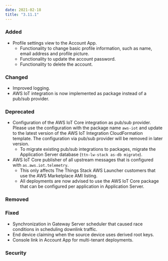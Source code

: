 ```yaml
---
date: 2021-02-18
title: "3.11.1"
---
```


### Added

- Profile settings view to the Account App.
  - Functionality to change basic profile information, such as name, email address and profile picture.
  - Functionality to update the account password.
  - Functionality to delete the account.

### Changed

- Improved logging.
- AWS IoT integration is now implemented as package instead of a pub/sub provider.

### Deprecated

- Configuration of the AWS IoT Core integration as pub/sub provider. Please use the configuration with the package name `aws-iot` and update to the latest version of the AWS IoT Integration CloudFormation template. The configuration via pub/sub provider will be removed in later version.
  - To migrate existing pub/sub integrations to packages, migrate the Application Server database (`ttn-lw-stack as-db migrate`).
- AWS IoT Core publisher of all upstream messages that is configured with `as.aws.iot.telemetry`.
  - This only affects The Things Stack AWS Launcher customers that use the AWS Marketplace AMI listing.
  - All deployments are now advised to use the AWS IoT Core package that can be configured per application in Application Server.

### Removed

### Fixed

- Synchronization in Gateway Server scheduler that caused race conditions in scheduling downlink traffic.
- End device claiming when the source device uses derived root keys.
- Console link in Account App for multi-tenant deployments.

### Security
